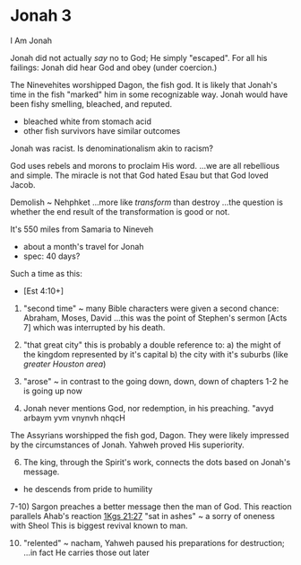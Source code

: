 # Jonah 3

I Am Jonah


Jonah did not actually _say_ no to God;
He simply "escaped".
For all his failings: Jonah did hear God and obey (under coercion.)

The Ninevehites worshipped Dagon, the fish god.
It is likely that Jonah's time in the fish "marked" him in some recognizable way.
Jonah would have been fishy smelling, bleached, and reputed.
- bleached white from stomach acid
- other fish survivors have similar outcomes

Jonah was racist.
Is denominationalism akin to racism?

God uses rebels and morons to proclaim His word.
...we are all rebellious and simple.
The miracle is not that God hated Esau but that God loved Jacob.

Demolish ~ Nehphket
...more like _transform_ than destroy
...the question is whether the end result of the transformation is good or not.

It's 550 miles from Samaria to Nineveh
- about a month's travel for Jonah
- spec: 40 days?

Such a time as this:
- [Est 4:10+]


1) "second time" ~ many Bible characters were given a second chance: Abraham, Moses, David
...this was the point of Stephen's sermon [Acts 7] which was interrupted by his death.

2) "that great city" this is probably a double reference to:
    a) the might of the kingdom represented by it's capital
    b) the city with it's suburbs (like _greater Houston area_)

3) "arose" ~ in contrast to the going down, down, down of chapters 1-2 he is going up now

4) Jonah never mentions God, nor redemption, in his preaching.
"avyd arbaym yvm vnynvh nhqcH

The Assyrians worshipped the fish god, Dagon.
They were likely impressed by the circumstances of Jonah.
Yahweh proved His superiority.


6) The king, through the Spirit's work, connects the dots based on Jonah's message.
- he descends from pride to humility

7-10) Sargon preaches a better message then the man of God.
This reaction parallels Ahab's reaction [1Kgs 21:27]()
"sat in ashes" ~ a sorry of oneness with Sheol
This is biggest revival known to man.

10) "relented" ~ nacham, Yahweh paused his preparations for destruction;
...in fact He carries those out later



